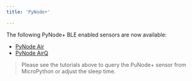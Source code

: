 ```yaml
---
title: 'PyNode+'

---
```


The following PyNode+ BLE enabled sensors are now available:

* [PyNode Air](../pynode/pynodeair/)
* [PyNode AirQ](../pynode/pynodeairq/)

> Please see the tutorials above to query the PuNode+ sensor from MicroPython or adjust the sleep time.
